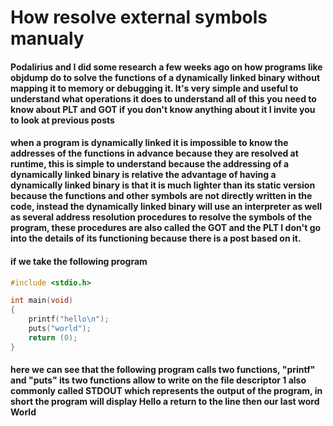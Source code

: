 # How resolve external symbols manualy

#### Podalirius and I did some research a few weeks ago on how programs like objdump do to solve the functions of a dynamically linked binary without mapping it to memory or debugging it. It's very simple and useful to understand what operations it does to understand all of this you need to know about PLT and GOT if you don't know anything about it I invite you to look at previous posts

#### when a program is dynamically linked it is impossible to know the addresses of the functions in advance because they are resolved at runtime, this is simple to understand because the addressing of a dynamically linked binary is relative the advantage of having a dynamically linked binary is that it is much lighter than its static version because the functions and other symbols are not directly written in the code, instead the dynamically linked binary will use an interpreter as well as several address resolution procedures to resolve the symbols of the program, these procedures are also called the GOT and the PLT I don't go into the details of its functioning because there is a post based on it.

#### if we take the following program

```c
#include <stdio.h>

int main(void)
{
    printf("hello\n");
    puts("world");   
    return (0);
}
```

#### here we can see that the following program calls two functions, "printf" and "puts" its two functions allow to write on the file descriptor 1 also commonly called STDOUT which represents the output of the program, in short the program will display Hello a return to the line then our last word World
